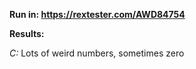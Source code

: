**Run in: https://rextester.com/AWD84754**

**Results:**

*C:* 
Lots of weird numbers, sometimes zero
